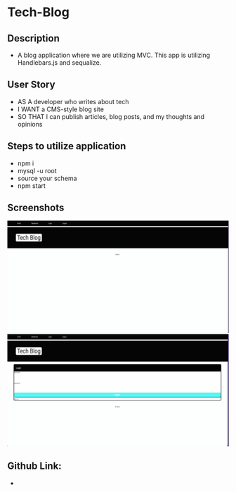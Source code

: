 # Tech-Blog

## Description

* A blog application where we are utilizing MVC. This app is utilizing Handlebars.js and sequalize.

## User Story

* AS A developer who writes about tech
* I WANT a CMS-style blog site
* SO THAT I can publish articles, blog posts, and my thoughts and opinions


## Steps to utilize application

* npm i
* mysql -u root
* source your schema
* npm start

## Screenshots

![Alt text](public/screenshots/Screen%20Shot%202023-02-05%20at%205.04.45%20PM.png)
![Alt text](public/screenshots/Screen%20Shot%202023-02-05%20at%205.05.08%20PM.png)

## Github Link:
*
